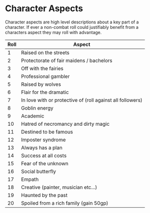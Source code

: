 # Character Aspects
Character aspects are high level descriptions about a key part of a character. If ever a non-combat roll could justifiably benefit from a characters aspect they may roll with advantage.

| Roll | Aspect                                                     |
|------|------------------------------------------------------------|
| 1    | Raised on the streets                                      |
| 2    | Protectorate of fair maidens / bachelors                   |
| 3    | Off with the fairies                                       |
| 4    | Professional gambler                                       |
| 5    | Raised by wolves                                           |
| 6    | Flair for the dramatic                                     |
| 7    | In love with or protective of (roll against all followers) |
| 8    | Goblin energy                                              |
| 9    | Academic                                                   |
| 10   | Hatred of necromancy and dirty magic                       |
| 11   | Destined to be famous                                      |
| 12   | Imposter syndrome                                          |
| 13   | Always has a plan                                          |
| 14   | Success at all costs                                       |
| 15   | Fear of the unknown                                        |
| 16   | Social butterfly                                           |
| 17   | Empath                                                     |
| 18   | Creative (painter, musician etc...)                        |
| 19   | Haunted by the past                                        |
| 20   | Spoiled from a rich family (gain 50gp)                     |
